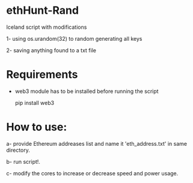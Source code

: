 # ethHunt-Rand
Iceland script with modifications


1- using os.urandom(32) to random generating all keys

2- saving anything found to a txt file

# Requirements 
* web3 module has to be installed before running the script

    pip install web3

# How to use:
a- provide Ethereum addreases list and name it 'eth_address.txt' in same directory.

b- run script!.

c- modify the cores to increase or decrease speed and power usage.

